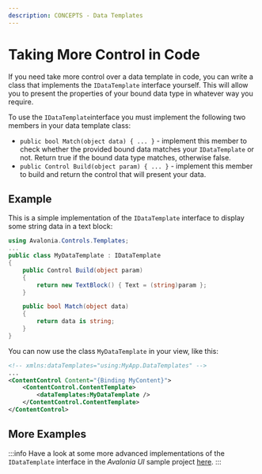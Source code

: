 ```yaml
---
description: CONCEPTS - Data Templates
---
```


# Taking More Control in Code

If you need take more control over a data template in code, you can write a class that implements the `IDataTemplate` interface yourself. This will allow you to present the properties of your bound data type in whatever way you require.

To use the `IDataTemplate`interface you must implement the following two members in your data template class:

* `public bool Match(object data) { ... }` - implement this member to check whether the provided bound data matches your `IDataTemplate` or not. Return true if the bound data type matches, otherwise false.
* `public Control Build(object param) { ... }` - implement this member to build and return the control that will present your data.

## Example

This is a simple implementation of the `IDataTemplate` interface to display some string data in a text block:

```csharp
using Avalonia.Controls.Templates;
...
public class MyDataTemplate : IDataTemplate
{
    public Control Build(object param)
    {
        return new TextBlock() { Text = (string)param };
    }

    public bool Match(object data)
    {
        return data is string;
    }
}
```

You can now use the class `MyDataTemplate` in your view, like this:

```xml
<!-- xmlns:dataTemplates="using:MyApp.DataTemplates" -->
...
<ContentControl Content="{Binding MyContent}">
	<ContentControl.ContentTemplate>
		<dataTemplates:MyDataTemplate />
	</ContentControl.ContentTemplate>
</ContentControl>
```

## More Examples

:::info
Have a look at some more advanced implementations of the `IDataTemplate` interface in the _Avalonia UI_ sample project [here](https://github.com/AvaloniaUI/Avalonia.Samples/tree/main/src/Avalonia.Samples/DataTemplates/IDataTemplateSample).
:::
